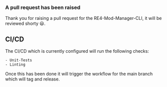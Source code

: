 ### A pull request has been raised

Thank you for raising a pull request for the RE4-Mod-Manager-CLI, it will be reviewed shorty :smiley:.

## CI/CD

The CI/CD which is currently configured will run the following checks:

    - Unit-Tests
    - Linting

Once this has been done it will trigger the workflow for the main branch which will tag and release.
